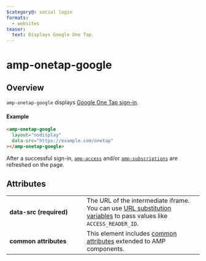 ```yaml
---
$category@: social login
formats:
  - websites
teaser:
  text: Displays Google One Tap.
---
```


<!---
Copyright 2020 The AMP HTML Authors. All Rights Reserved.

Licensed under the Apache License, Version 2.0 (the "License");
you may not use this file except in compliance with the License.
You may obtain a copy of the License at

      http://www.apache.org/licenses/LICENSE-2.0

Unless required by applicable law or agreed to in writing, software
distributed under the License is distributed on an "AS-IS" BASIS,
WITHOUT WARRANTIES OR CONDITIONS OF ANY KIND, either express or implied.
See the License for the specific language governing permissions and
limitations under the License.
-->

# amp-onetap-google

## Overview

`amp-onetap-google` displays [Google One Tap sign-in](https://developers.google.com/identity/one-tap/web).

#### Example

```html
<amp-onetap-google
  layout="nodisplay"
  data-src="https://example.com/onetap"
></amp-onetap-google>
```

After a successful sign-in, [`amp-access`](https://go.amp.dev/c/amp-access) and/or [`amp-subscriptions`](https://go.amp.dev/c/amp-subscriptions) are refreshed on the page.

## Attributes

<table>
  <tr>
    <td width="40%"><strong>data-src (required)</strong></td>
    <td>The URL of the intermediate iframe. You can use <a href="https://github.com/ampproject/amphtml/blob/main/spec/amp-var-substitutions.md">URL substitution variables</a> to pass values like <code>ACCESS_READER_ID</code>.</td>
  </tr>
  <tr>
    <td width="40%"><strong>common attributes</strong></td>
    <td>This element includes <a href="https://amp.dev/documentation/guides-and-tutorials/learn/common_attributes">common attributes</a> extended to AMP components.</td>
  </tr>
</table>

